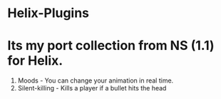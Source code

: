 # Helix-Plugins
# Its my port collection from NS (1.1) for Helix. 

1. Moods - You can change your animation in real time. 
2. Silent-killing - Kills a player if a bullet hits the head
